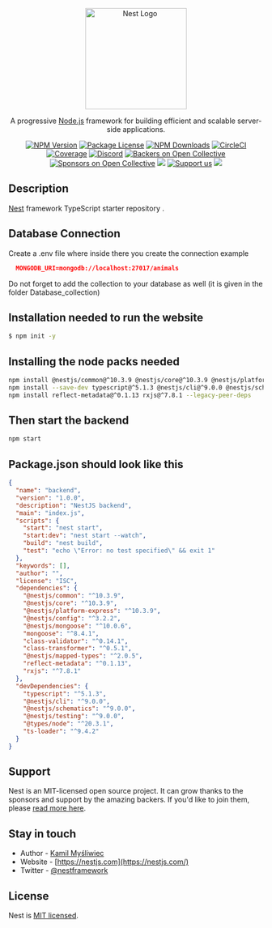 <p align="center">
  <a href="http://nestjs.com/" target="blank"><img src="https://nestjs.com/img/logo-small.svg" width="200" alt="Nest Logo" /></a>
</p>

[circleci-image]: https://img.shields.io/circleci/build/github/nestjs/nest/master?token=abc123def456
[circleci-url]: https://circleci.com/gh/nestjs/nest

  <p align="center">A progressive <a href="http://nodejs.org" target="_blank">Node.js</a> framework for building efficient and scalable server-side applications.</p>
    <p align="center">
<a href="https://www.npmjs.com/~nestjscore" target="_blank"><img src="https://img.shields.io/npm/v/@nestjs/core.svg" alt="NPM Version" /></a>
<a href="https://www.npmjs.com/~nestjscore" target="_blank"><img src="https://img.shields.io/npm/l/@nestjs/core.svg" alt="Package License" /></a>
<a href="https://www.npmjs.com/~nestjscore" target="_blank"><img src="https://img.shields.io/npm/dm/@nestjs/common.svg" alt="NPM Downloads" /></a>
<a href="https://circleci.com/gh/nestjs/nest" target="_blank"><img src="https://img.shields.io/circleci/build/github/nestjs/nest/master" alt="CircleCI" /></a>
<a href="https://coveralls.io/github/nestjs/nest?branch=master" target="_blank"><img src="https://coveralls.io/repos/github/nestjs/nest/badge.svg?branch=master#9" alt="Coverage" /></a>
<a href="https://discord.gg/G7Qnnhy" target="_blank"><img src="https://img.shields.io/badge/discord-online-brightgreen.svg" alt="Discord"/></a>
<a href="https://opencollective.com/nest#backer" target="_blank"><img src="https://opencollective.com/nest/backers/badge.svg" alt="Backers on Open Collective" /></a>
<a href="https://opencollective.com/nest#sponsor" target="_blank"><img src="https://opencollective.com/nest/sponsors/badge.svg" alt="Sponsors on Open Collective" /></a>
  <a href="https://paypal.me/kamilmysliwiec" target="_blank"><img src="https://img.shields.io/badge/Donate-PayPal-ff3f59.svg"/></a>
    <a href="https://opencollective.com/nest#sponsor"  target="_blank"><img src="https://img.shields.io/badge/Support%20us-Open%20Collective-41B883.svg" alt="Support us"></a>
  <a href="https://twitter.com/nestframework" target="_blank"><img src="https://img.shields.io/twitter/follow/nestframework.svg?style=social&label=Follow"></a>
</p>
  <!--[![Backers on Open Collective](https://opencollective.com/nest/backers/badge.svg)](https://opencollective.com/nest#backer)
  [![Sponsors on Open Collective](https://opencollective.com/nest/sponsors/badge.svg)](https://opencollective.com/nest#sponsor)-->

## Description

[Nest](https://github.com/nestjs/nest) framework TypeScript starter repository .

## Database Connection

Create a .env file where inside there you create the connection example 
```json
  MONGODB_URI=mongodb://localhost:27017/animals
```
Do not forget to add the collection to your database as well (it is given in the folder Database_collection)


## Installation needed to run the website

```bash
$ npm init -y
```

## Installing the node packs needed 

```bash
npm install @nestjs/common@^10.3.9 @nestjs/core@^10.3.9 @nestjs/platform-express@^10.3.9 @nestjs/config@^3.2.2 @nestjs/mongoose@^10.0.6 mongoose@^8.4.1 class-validator@^0.14.1 class-transformer@^0.5.1 @nestjs/mapped-types@^2.0.5 --legacy-peer-deps
npm install --save-dev typescript@^5.1.3 @nestjs/cli@^9.0.0 @nestjs/schematics@^9.0.0 @nestjs/testing@^9.0.0 @types/node@^20.3.1 ts-loader@^9.4.2 --legacy-peer-deps
npm install reflect-metadata@^0.1.13 rxjs@^7.8.1 --legacy-peer-deps

```
## Then start the backend

```bash
npm start 
```

## Package.json should look like this
```json
{
  "name": "backend",
  "version": "1.0.0",
  "description": "NestJS backend",
  "main": "index.js",
  "scripts": {
    "start": "nest start",
    "start:dev": "nest start --watch",
    "build": "nest build",
    "test": "echo \"Error: no test specified\" && exit 1"
  },
  "keywords": [],
  "author": "",
  "license": "ISC",
  "dependencies": {
    "@nestjs/common": "^10.3.9",
    "@nestjs/core": "^10.3.9",
    "@nestjs/platform-express": "^10.3.9",
    "@nestjs/config": "^3.2.2",
    "@nestjs/mongoose": "^10.0.6",
    "mongoose": "^8.4.1",
    "class-validator": "^0.14.1",
    "class-transformer": "^0.5.1",
    "@nestjs/mapped-types": "^2.0.5",
    "reflect-metadata": "^0.1.13",
    "rxjs": "^7.8.1"
  },
  "devDependencies": {
    "typescript": "^5.1.3",
    "@nestjs/cli": "^9.0.0",
    "@nestjs/schematics": "^9.0.0",
    "@nestjs/testing": "^9.0.0",
    "@types/node": "^20.3.1",
    "ts-loader": "^9.4.2"
  }
}

```

## Support

Nest is an MIT-licensed open source project. It can grow thanks to the sponsors and support by the amazing backers. If you'd like to join them, please [read more here](https://docs.nestjs.com/support).

## Stay in touch

- Author - [Kamil Myśliwiec](https://kamilmysliwiec.com)
- Website - [https://nestjs.com](https://nestjs.com/)
- Twitter - [@nestframework](https://twitter.com/nestframework)

## License

Nest is [MIT licensed](LICENSE).
